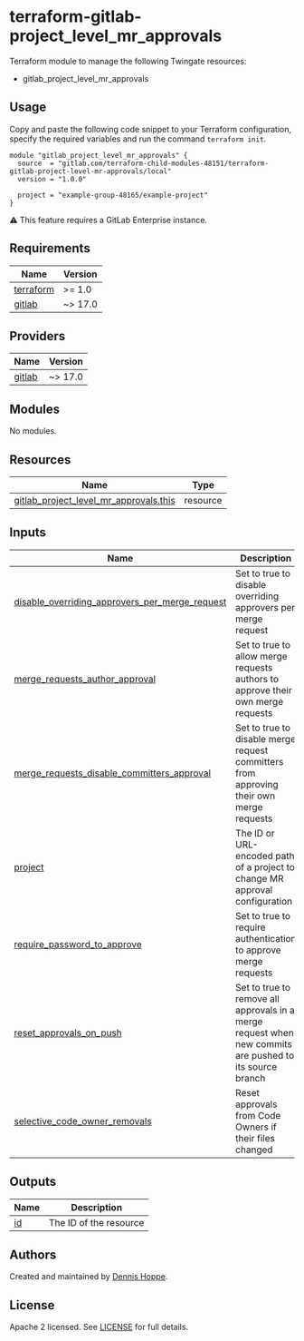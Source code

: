# terraform-gitlab-project_level_mr_approvals

Terraform module to manage the following Twingate resources:

* gitlab_project_level_mr_approvals

## Usage

Copy and paste the following code snippet to your Terraform configuration,
specify the required variables and run the command `terraform init`.

```hcl
module "gitlab_project_level_mr_approvals" {
  source  = "gitlab.com/terraform-child-modules-48151/terraform-gitlab-project-level-mr-approvals/local"
  version = "1.0.0"

  project = "example-group-48165/example-project"
}
```

:warning: This feature requires a GitLab Enterprise instance.

<!-- BEGIN_TF_DOCS -->
## Requirements

| Name | Version |
|------|---------|
| <a name="requirement_terraform"></a> [terraform](#requirement\_terraform) | >= 1.0 |
| <a name="requirement_gitlab"></a> [gitlab](#requirement\_gitlab) | ~> 17.0 |

## Providers

| Name | Version |
|------|---------|
| <a name="provider_gitlab"></a> [gitlab](#provider\_gitlab) | ~> 17.0 |

## Modules

No modules.

## Resources

| Name | Type |
|------|------|
| [gitlab_project_level_mr_approvals.this](https://registry.terraform.io/providers/gitlabhq/gitlab/latest/docs/resources/project_level_mr_approvals) | resource |

## Inputs

| Name | Description | Type | Default | Required |
|------|-------------|------|---------|:--------:|
| <a name="input_disable_overriding_approvers_per_merge_request"></a> [disable\_overriding\_approvers\_per\_merge\_request](#input\_disable\_overriding\_approvers\_per\_merge\_request) | Set to true to disable overriding approvers per merge request | `bool` | `false` | no |
| <a name="input_merge_requests_author_approval"></a> [merge\_requests\_author\_approval](#input\_merge\_requests\_author\_approval) | Set to true to allow merge requests authors to approve their own merge requests | `bool` | `false` | no |
| <a name="input_merge_requests_disable_committers_approval"></a> [merge\_requests\_disable\_committers\_approval](#input\_merge\_requests\_disable\_committers\_approval) | Set to true to disable merge request committers from approving their own merge requests | `bool` | `false` | no |
| <a name="input_project"></a> [project](#input\_project) | The ID or URL-encoded path of a project to change MR approval configuration | `string` | n/a | yes |
| <a name="input_require_password_to_approve"></a> [require\_password\_to\_approve](#input\_require\_password\_to\_approve) | Set to true to require authentication to approve merge requests | `bool` | `false` | no |
| <a name="input_reset_approvals_on_push"></a> [reset\_approvals\_on\_push](#input\_reset\_approvals\_on\_push) | Set to true to remove all approvals in a merge request when new commits are pushed to its source branch | `bool` | `true` | no |
| <a name="input_selective_code_owner_removals"></a> [selective\_code\_owner\_removals](#input\_selective\_code\_owner\_removals) | Reset approvals from Code Owners if their files changed | `bool` | `false` | no |

## Outputs

| Name | Description |
|------|-------------|
| <a name="output_id"></a> [id](#output\_id) | The ID of the resource |
<!-- END_TF_DOCS -->

## Authors

Created and maintained by [Dennis Hoppe](https://gitlab.com/dhoppeIT).

## License

Apache 2 licensed. See [LICENSE](LICENSE) for full details.
